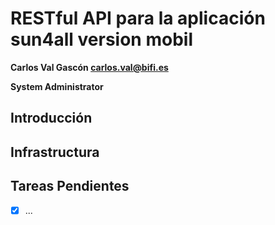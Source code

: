 # RESTful API para la aplicación sun4all version mobil

**Carlos Val Gascón carlos.val@bifi.es**

**System Administrator**


## Introducción


## Infrastructura


## Tareas Pendientes
- [X] ...

